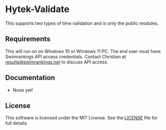 # Hytek-Validate

   This supports two types of time validation and is only the public modules.


## Requirements

This will run on on Windows 10 or Windows 11 PC.  The end user must have Swimrankngs API access credentials. Contact Christian at results@swimrankings.net to discuss API access.

## Documentation

- None yet!


## License
This software is licensed under the MIT License. See the [LICENSE](LICENSE) file for full details.
